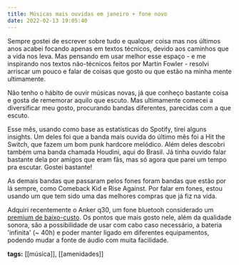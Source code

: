 ```yaml
---
title: Músicas mais ouvidas em janeiro + fone novo
date: 2022-02-13 19:05:40
---
```


Sempre gostei de escrever sobre tudo e qualquer coisa mas nos últimos anos acabei focando apenas em textos técnicos, devido aos caminhos que a vida nos leva. Mas pensando em usar melhor esse espaço - e me inspirando nos textos não-técnicos feitos por Martin Fowler - resolvi arriscar um pouco e falar de coisas que gosto ou que estão na minha mente ultimamente.

Não tenho o hábito de ouvir músicas novas, já que conheço bastante coisa e gosta de rememorar aquilo que escuto. Mas ultimamente comecei a diversificar meu gosto, procurando bandas diferentes, parecidas com a que escuto.

Esse mês, usando como base as estatísticas do Spotify, tirei alguns insights. Um deles foi que a banda mais ouvida do último mês foi a Hit the Switch, que fazem um bom punk hardcore melódico. Além deles descobri também uma banda chamada Houdini, aqui do Brasil. Já tinha ouvido falar bastante dela por amigos que eram fãs, mas só agora que parei um tempo pra escutar. Gostei bastante!

As demais bandas que passaram pelos fones foram bandas que estão por lá sempre, como Comeback Kid e Rise Against. Por falar em fones, estou usando um que tem sido uma das melhores compras que já fiz na vida.

Adquiri recentemente o Anker q30, um fone bluetooh considerado um [premium de baixo-custo](https://tecnoblog.net/testamos/fone-de-ouvido-anker-soundcore-q30-review/). Os pontos que mais gosto nele, além da qualidade sonora, são a possibilidade de usar com cabo caso necessário, a bateria 'infinita' (~ 40h) e poder manter ligado em diferentes equipamentos, podendo mudar a fonte de áudio com muita facilidade.

<b>tags:</b> [[música]], [[amenidades]]

